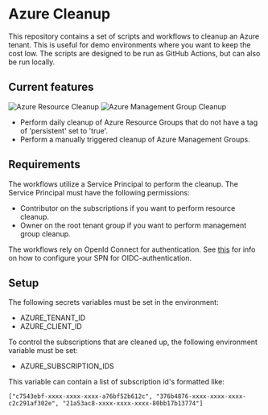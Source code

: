 # Azure Cleanup

This repository contains a set of scripts and workflows to cleanup an Azure tenant. This is useful for demo environments where you want to keep the cost low. The scripts are designed to be run as GitHub Actions, but can also be run locally.

## Current features

![Azure Resource Cleanup](https://github.com/JelleBroekhuijsen/azure-cleanup/actions/workflows/azure-resource-cleanup.yml/badge.svg)
![Azure Management Group Cleanup](https://github.com/JelleBroekhuijsen/azure-cleanup/actions/workflows/azure-management-group-cleanup.yml/badge.svg)

- Perform daily cleanup of Azure Resource Groups that do not have a tag of 'persistent' set to 'true'.
- Perform a manually triggered cleanup of Azure Management Groups.

## Requirements

The workflows utilize a Service Principal to perform the cleanup. The Service Principal must have the following permissions:

- Contributor on the subscriptions if you want to perform resource cleanup.
- Owner on the root tenant group if you want to perform management group cleanup.

The workflows rely on OpenId Connect for authentication. See [this](https://learn.microsoft.com/en-us/azure/developer/github/connect-from-azure?tabs=azure-portal%2Cwindows#use-the-azure-login-action-with-openid-connect) for info on how to configure your SPN for OIDC-authentication.

## Setup

 The following secrets variables must be set in the environment:

- AZURE_TENANT_ID
- AZURE_CLIENT_ID

To control the subscriptions that are cleaned up, the following environment variable must be set:

- AZURE_SUBSCRIPTION_IDS

This variable can contain a list of subscription id's formatted like:

`["c7543ebf-xxxx-xxxx-xxxx-a76bf52b612c", "376b4876-xxxx-xxxx-xxxx-c2c291af302e", "21a53ac8-xxxx-xxxx-xxxx-80bb17b13774"]`
